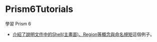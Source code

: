 # Prism6Tutorials
學習 Prism 6
* [介紹了說明文件中的Shell(主畫面)、Region等概念與命名規矩](./Shell-Prism6-Tutorial-1.ipynb)這個例子。

